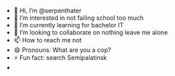 - 👋 Hi, I’m @serpenthater
- 👀 I’m interested in not failing school too much
- 🌱 I’m currently learning for bachelor IT
- 💞️ I’m looking to collaborate on nothing leave me alone
- 📫 How to reach me not
- 😄 Pronouns: What are you a cop?
- ⚡ Fun fact: search Semipalatinsk
- 
<!---
serpenthater/serpenthater is a ✨ special ✨ repository because its `README.md` (this file) appears on your GitHub profile.
You can click the Preview link to take a look at your changes.
--->
